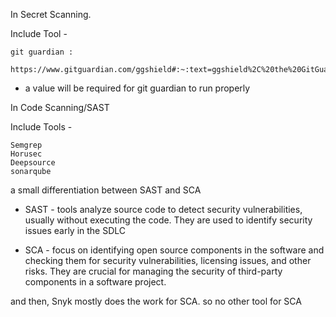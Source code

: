 In Secret Scanning. 

  Include Tool  - 
  
    git guardian : 
      https://www.gitguardian.com/ggshield#:~:text=ggshield%2C%20the%20GitGuardian%20CLI%20application,public%20API%20is%20closed%2Dsource.

  - a value will be required for git guardian to run properly


In Code Scanning/SAST

  Include Tools - 
  
    Semgrep
    Horusec
    Deepsource
    sonarqube


  a small differentiation between SAST and SCA
  
  -  SAST - tools analyze source code to detect security vulnerabilities, usually without executing the code. They are used to identify security issues early in the SDLC
    
  -  SCA - focus on identifying open source components in the software and checking them for security vulnerabilities, licensing issues, and other risks. They are crucial for managing the security of third-party components in a software project.


and then, Snyk mostly does the work for SCA. so no other tool for SCA
